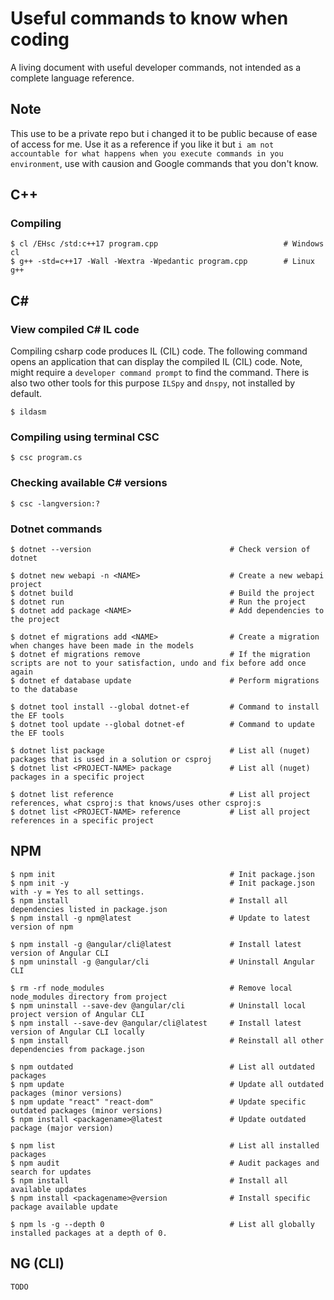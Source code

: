 # Useful commands to know when coding
A living document with useful developer commands, not intended as a complete language reference.

## Note
This use to be a private repo but i changed it to be public because of ease of access for me. Use it as a reference if you like it but `i am not accountable for what happens when you execute commands in you environment`, use with causion and Google commands that you don't know.

## C++
### Compiling
```
$ cl /EHsc /std:c++17 program.cpp                            # Windows cl
$ g++ -std=c++17 -Wall -Wextra -Wpedantic program.cpp        # Linux g++
```

## C#
### View compiled C# IL code
Compiling csharp code produces IL (CIL) code. The following command opens an application that can display the compiled IL (CIL) code. Note, might require a `developer command prompt` to find the command. There is also two other tools for this purpose `ILSpy` and `dnspy`, not installed by default.
```
$ ildasm
```

### Compiling using terminal CSC
```
$ csc program.cs
```

### Checking available C# versions
```
$ csc -langversion:?
```

### Dotnet commands
```
$ dotnet --version                               # Check version of dotnet

$ dotnet new webapi -n <NAME>                    # Create a new webapi project
$ dotnet build                                   # Build the project
$ dotnet run                                     # Run the project
$ dotnet add package <NAME>                      # Add dependencies to the project

$ dotnet ef migrations add <NAME>                # Create a migration when changes have been made in the models
$ dotnet ef migrations remove                    # If the migration scripts are not to your satisfaction, undo and fix before add once again
$ dotnet ef database update                      # Perform migrations to the database

$ dotnet tool install --global dotnet-ef         # Command to install the EF tools
$ dotnet tool update --global dotnet-ef          # Command to update the EF tools

$ dotnet list package                            # List all (nuget) packages that is used in a solution or csproj
$ dotnet list <PROJECT-NAME> package             # List all (nuget) packages in a specific project

$ dotnet list reference                          # List all project references, what csproj:s that knows/uses other csproj:s
$ dotnet list <PROJECT-NAME> reference           # List all project references in a specific project
```

## NPM
```
$ npm init                                       # Init package.json
$ npm init -y                                    # Init package.json with -y = Yes to all settings.
$ npm install                                    # Install all dependencies listed in package.json
$ npm install -g npm@latest                      # Update to latest version of npm

$ npm install -g @angular/cli@latest             # Install latest version of Angular CLI
$ npm uninstall -g @angular/cli                  # Uninstall Angular CLI

$ rm -rf node_modules                            # Remove local node_modules directory from project
$ npm uninstall --save-dev @angular/cli          # Uninstall local project version of Angular CLI
$ npm install --save-dev @angular/cli@latest     # Install latest version of Angular CLI locally
$ npm install                                    # Reinstall all other dependencies from package.json

$ npm outdated                                   # List all outdated packages
$ npm update                                     # Update all outdated packages (minor versions)
$ npm update "react" "react-dom"                 # Update specific outdated packages (minor versions)
$ npm install <packagename>@latest               # Update outdated package (major version)

$ npm list                                       # List all installed packages 
$ npm audit                                      # Audit packages and search for updates
$ npm install                                    # Install all available updates
$ npm install <packagename>@version              # Install specific package available update

$ npm ls -g --depth 0                            # List all globally installed packages at a depth of 0.
```

## NG (CLI)
```
TODO
```
